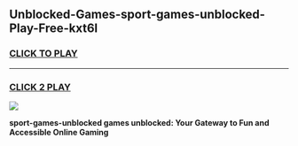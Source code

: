 
## Unblocked-Games-sport-games-unblocked-Play-Free-kxt6l
<h3>
<a href="https://premium76.site?title=sport-games-unblocked&ref=21A">CLICK TO PLAY</a></h3>
<hr>

<h3>
<a href="https://premium76.site?title=sport-games-unblocked&ref=21A">CLICK 2 PLAY</a>
  
</h3>

<a href="https://premium76.site?title=sport-games-unblocked&ref=21A"><img src="https://clearcache.store/games.png"></a>


**sport-games-unblocked games unblocked: Your Gateway to Fun and Accessible Online Gaming**
